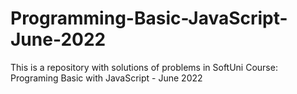 # Programming-Basic-JavaScript-June-2022
This is a repository with solutions of problems in SoftUni Course: Programing Basic with JavaScript - June 2022
